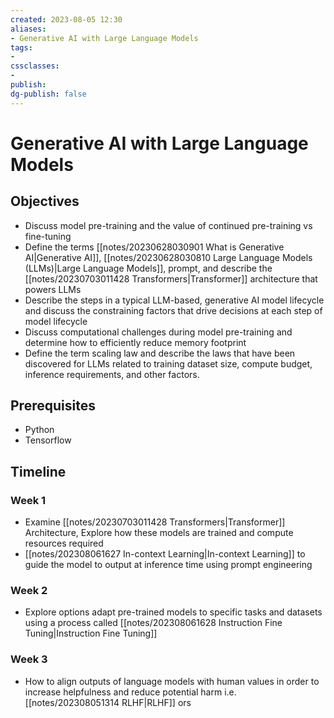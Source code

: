 ```yaml
---
created: 2023-08-05 12:30
aliases: 
- Generative AI with Large Language Models
tags:
- 
cssclasses:
- 
publish:
dg-publish: false
---
```


<!--
tags: 
-->

<!--internal
parent:: [[]]
child:: [[]]
related:: [[]]
-->

<!--external
- [ ] []()
-->

# Generative AI with Large Language Models

## Objectives

- Discuss model pre-training and the value of continued pre-training vs fine-tuning
- Define the terms [[notes/20230628030901 What is Generative AI|Generative AI]], [[notes/20230628030810 Large Language Models (LLMs)|Large Language Models]], prompt, and describe the  [[notes/20230703011428 Transformers|Transformer]] architecture that powers LLMs
- Describe the steps in a typical LLM-based, generative AI model lifecycle and discuss the constraining factors that drive decisions at each step of model lifecycle
- Discuss computational challenges during model pre-training and determine how to efficiently reduce memory footprint
- Define the term scaling law and describe the laws that have been discovered for LLMs related to training dataset size, compute budget, inference requirements, and other factors.

## Prerequisites

- Python
- Tensorflow

## Timeline
### Week 1

- Examine [[notes/20230703011428 Transformers|Transformer]] Architecture, Explore how these models are trained and compute resources required
- [[notes/202308061627 In-context Learning|In-context Learning]] to guide the model to output at inference time using prompt engineering

### Week 2

- Explore options adapt pre-trained models to specific tasks and datasets using a process called [[notes/202308061628 Instruction Fine Tuning|Instruction Fine Tuning]]

### Week 3

- How to align outputs of language models with human values in order to increase helpfulness and reduce potential harm i.e. [[notes/202308051314 RLHF|RLHF]]
ors